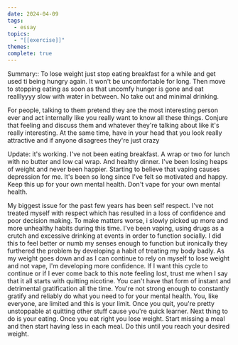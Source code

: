 ```yaml
---
date: 2024-04-09
tags:
  - essay
topics:
  - "[[exercise]]"
themes: 
complete: true
---
```

Summary::
To lose weight just stop eating breakfast for a while and get used ti being hungry again. It won't be uncomfortable for long. Then move to stopping eating as soon as that uncomfy hunger is gone and eat realllyyyy slow with water in between. No take out and minimal drinking. 

For people, talking to them pretend they are the most interesting person ever and act internally like you really want to know all these things. Conjure that feeling and discuss them and whatever they're talking about like it's really interesting. At the same time, have in your head that you look really attractive and if anyone disagrees they're just crazy

Update: it's working. I've not been eating breakfast. A wrap or two for lunch with no butter and low cal wrap. And healthy dinner. I've been losing heaps of weight and never been happier. Starting to believe that vaping causes depression for me. It's been so long since I've felt so motivated and happy. Keep this up for your own mental health. Don't vape for your own mental health.

My biggest issue for the past few years has been self respect. I've not treated myself with respect which has resulted in a loss of confidence and poor decision making. To make matters worse, i slowly picked up more and more unhealthy habits during this time. I've been vaping, using drugs as a crutch and excessive drinking at events in order to function socially. I did this to feel better or numb my senses enough to function but ironically they furthered the problem by developing a habit of treating my body badly. As my weight goes down and as I can continue to rely on myself to lose weight and not vape, I'm developing more confidence. If I want this cycle to continue or if I ever come back to this note feeling lost, trust me when I say that it all starts with quitting nicotine. You can't have that form of instant and detrimental gratification all the time. You're not strong enough to constantly gratify and reliably do what you need to for your mental health. You, like everyone, are limited and this is your limit. Once you quit, you're pretty unstoppable at quitting other stuff cause you're quick learner. Next thing to do is your eating. Once you eat right you lose weight. Start missing a meal and then start having less in each meal. Do this until you reach your desired weight.